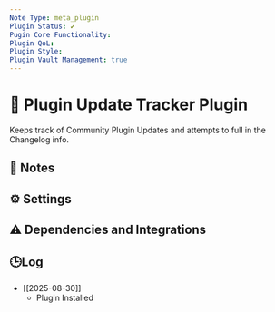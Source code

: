 ```yaml
---
Note Type: meta_plugin
Plugin Status: ✔️
Pugin Core Functionality:
Plugin QoL:
Plugin Style:
Plugin Vault Management: true
---
```

# 🔌 Plugin Update Tracker Plugin

Keeps track of Community Plugin Updates and attempts to full in the Changelog info.

## 📝 Notes

## ⚙️ Settings

## ⚠️ Dependencies and Integrations

## 🕒Log

- [[2025-08-30]]
	- Plugin Installed
